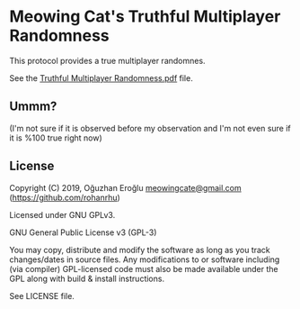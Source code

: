 # Meowing Cat's Truthful Multiplayer Randomness

This protocol provides a true multiplayer randomnes.

See the [Truthful Multiplayer Randomness.pdf](<./Truthful Multiplayer Randomness.pdf>) file.

## Ummm?

(I'm not sure if it is observed before my observation and I'm not even sure if it is %100 true right now)

## License

Copyright (C) 2019, Oğuzhan Eroğlu <meowingcate@gmail.com> (https://github.com/rohanrhu)

Licensed under GNU GPLv3.

GNU General Public License v3 (GPL-3)

You may copy, distribute and modify the software as long as you track changes/dates in source files. Any modifications to or software including (via compiler) GPL-licensed code must also be made available under the GPL along with build & install instructions.

See LICENSE file.
